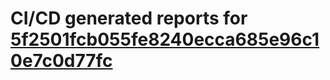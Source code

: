 # CI/CD generated reports for [5f2501fcb055fe8240ecca685e96c10e7c0d77fc](https://github.com/hydephp/develop/commit/5f2501fcb055fe8240ecca685e96c10e7c0d77fc)
